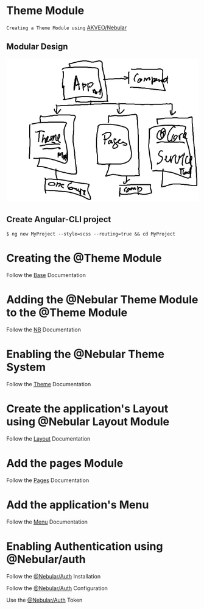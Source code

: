# Theme Module

`Creating a Theme Module using` [AKVEO/Nebular](https://akveo.github.io/nebular/#/docs/getting-started/what-is-nebular)

## Modular Design

![alt tag](./docs/ModuleDesign.png)

## Create Angular-CLI project

```
$ ng new MyProject --style=scss --routing=true && cd MyProject
```

# Creating the @Theme Module

Follow the [Base](./docs/BASE.md) Documentation

# Adding the @Nebular Theme Module to the @Theme Module

Follow the [NB](./docs/NB.md) Documentation

# Enabling the @Nebular Theme System

Follow the [Theme](./docs/THEME.md) Documentation

# Create the application's Layout using @Nebular Layout Module

Follow the [Layout](./docs/LAYOUT.md) Documentation

# Add the pages Module

Follow the [Pages](./docs/PAGES.md) Documentation

# Add the application's Menu

Follow the [Menu](./docs/MENU.md) Documentation

# Enabling Authentication using @Nebular/auth

Follow the [@Nebular/Auth](https://akveo.github.io/nebular/docs/auth/installation#installation) Installation

Follow the [@Nebular/Auth](https://akveo.github.io/nebular/docs/auth/configuring-a-strategy) Configuration

Use the [@Nebular/Auth](https://akveo.github.io/nebular/#/docs/auth/getting-user-token) Token 
